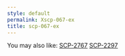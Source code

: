 ```yaml
---
style: default
permalink: Xscp-067-ex
title: scp-067-ex
---
```

You may also like:
[SCP-2767](http://scp-wiki.net/scp-2767)
[SCP-2297](http://scp-wiki.net/scp-2297)
